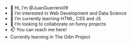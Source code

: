 - 👋 Hi, I’m @JuanGuerrero09
- 👀 I’m interested in Web Development and Data Science
- 🌱 I’m currently learning HTML, CSS and JS
- 💞️ I’m looking to collaborate on funny projects
- 📫 You can reach me here!
- Currently learning in The Odin Project

<!---
JuanGuerrero09/JuanGuerrero09 is a ✨ special ✨ repository because its `README.md` (this file) appears on your GitHub profile.
You can click the Preview link to take a look at your changes.
--->

